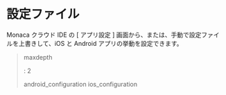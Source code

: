設定ファイル
============

Monaca クラウド IDE の \[ アプリ設定 \]
画面から、または、手動で設定ファイルを上書きして、iOS と Android
アプリの挙動を設定できます。

> maxdepth
>
> :   2
>
> android\_configuration ios\_configuration
